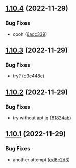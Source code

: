 ## [1.10.4](https://github.com/Lansweeper/SMBLibrary/compare/v1.10.3...v1.10.4) (2022-11-29)


### Bug Fixes

* oooh ([6adc339](https://github.com/Lansweeper/SMBLibrary/commit/6adc339d07a156b881045a8ae467048e889da666))

## [1.10.3](https://github.com/Lansweeper/SMBLibrary/compare/v1.10.2...v1.10.3) (2022-11-29)


### Bug Fixes

* try? ([c3c448e](https://github.com/Lansweeper/SMBLibrary/commit/c3c448e767d6778a9e9fd9baeaa353df7d188a9e))

## [1.10.2](https://github.com/Lansweeper/SMBLibrary/compare/v1.10.1...v1.10.2) (2022-11-29)


### Bug Fixes

* try without apt jq ([81824ab](https://github.com/Lansweeper/SMBLibrary/commit/81824abf29d00d5df7a8897e0414219c4238e876))

## [1.10.1](https://github.com/Lansweeper/SMBLibrary/compare/v1.10.0...v1.10.1) (2022-11-29)


### Bug Fixes

* another attempt ([cd6c2d3](https://github.com/Lansweeper/SMBLibrary/commit/cd6c2d3ca44477f018840eba6a6cf536982dd34d))
